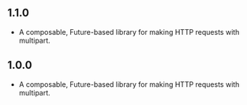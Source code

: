 ## 1.1.0

* A composable, Future-based library for making HTTP requests with multipart.

## 1.0.0

* A composable, Future-based library for making HTTP requests with multipart.